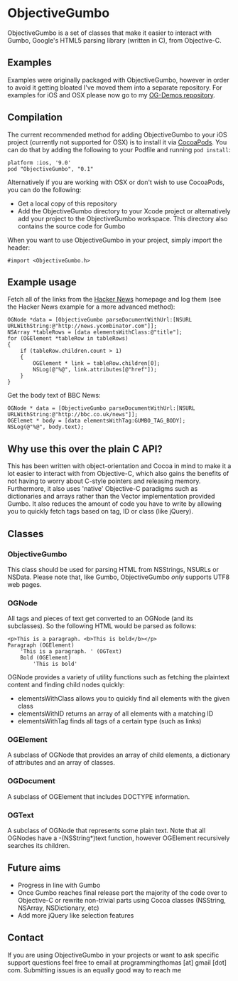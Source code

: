 # ObjectiveGumbo

ObjectiveGumbo is a set of classes that make it easier to interact with Gumbo, Google's HTML5 parsing library (written in C), from Objective-C.

## Examples

Examples were originally packaged with ObjectiveGumbo, however in order to avoid it getting bloated I've moved them into a separate repository. For examples for iOS and OSX please now go to my [OG-Demos repository](https://github.com/programmingthomas/OG-Demos).

## Compilation
The current recommended method for adding ObjectiveGumbo to your iOS project (currently not supported for OSX) is to install it via [CocoaPods](http://cocoapods.org/). You can do that by adding the following to your Podfile and running `pod install`:

	platform :ios, '9.0'
	pod "ObjectiveGumbo", "0.1"

Alternatively if you are working with OSX or don't wish to use CocoaPods, you can do the following:

* Get a local copy of this repository
* Add the ObjectiveGumbo directory to your Xcode project or alternatively add your project to the ObjectiveGumbo workspace. This directory also contains the source code for Gumbo

When you want to use ObjectiveGumbo in your project, simply import the header:

```obj-c
#import <ObjectiveGumbo.h>
```

## Example usage

Fetch all of the links from the [Hacker News](http://news.ycombinator.com) homepage and log them (see the Hacker News example for a more advanced method):
```obj-c
OGNode *data = [ObjectiveGumbo parseDocumentWithUrl:[NSURL URLWithString:@"http://news.ycombinator.com"]];
NSArray *tableRows = [data elementsWithClass:@"title"];
for (OGElement *tableRow in tableRows)
{
	if (tableRow.children.count > 1)
	{
		OGElement * link = tableRow.children[0];
		NSLog(@"%@", link.attributes[@"href"]);
	}
}
```

Get the body text of BBC News:
```obj-c
OGNode * data = [ObjectiveGumbo parseDocumentWithUrl:[NSURL URLWithString:@"http://bbc.co.uk/news"]];
OGElemet * body = [data elementsWithTag:GUMBO_TAG_BODY];
NSLog(@"%@", body.text);
```

## Why use this over the plain C API?
This has been written with object-orientation and Cocoa in mind to make it a lot easier to interact with from Objective-C, which also gains the benefits of not having to worry about C-style pointers and releasing memory. Furthermore, it also uses 'native' Objective-C paradigms such as dictionaries and arrays rather than the Vector implementation provided Gumbo. It also reduces the amount of code you have to write by allowing you to quickly fetch tags based on tag, ID or class (like jQuery). 

## Classes
### ObjectiveGumbo
This class should be used for parsing HTML from NSStrings, NSURLs or NSData. Please note that, like Gumbo, ObjectiveGumbo *only* supports UTF8 web pages.

### OGNode
All tags and pieces of text get converted to an OGNode (and its subclasses). So the following HTML would be parsed as follows:

	<p>This is a paragraph. <b>This is bold</b></p>
	Paragraph (OGElement)
		'This is a paragraph. ' (OGText)
		Bold (OGElement)
			'This is bold'	

OGNode provides a variety of utility functions such as fetching the plaintext content and finding child nodes quickly:

* elementsWithClass allows you to quickly find all elements with the given class
* elementsWithID returns an array of all elements with a matching ID
* elementsWithTag finds all tags of a certain type (such as links)

### OGElement
A subclass of OGNode that provides an array of child elements, a dictionary of attributes and an array of classes.

### OGDocument
A subclass of OGElement that includes DOCTYPE information.

### OGText
A subclass of OGNode that represents some plain text. Note that all OGNodes have a -(NSString*)text function, however OGElement recursively searches its children.

## Future aims

* Progress in line with Gumbo
* Once Gumbo reaches final release port the majority of the code over to Objective-C or rewrite non-trivial parts using Cocoa classes (NSString, NSArray, NSDictionary, etc)
* Add more jQuery like selection features

## Contact
If you are using ObjectiveGumbo in your projects or want to ask specific support questions feel free to email at programmingthomas [at] gmail [dot] com. Submitting issues is an equally good way to reach me

